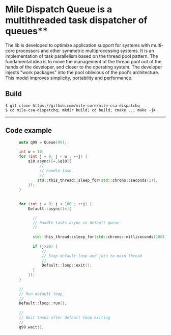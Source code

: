 # Mile Dispatch Queue is a multithreaded task dispatcher of queues**

The lib is developed to optimize application support for systems with multi-core processors and other symmetric multiprocessing systems.
It is an implementation of task parallelism based on the thread pool pattern. The fundamental idea is to move the management 
of the thread pool out of the hands of the developer, and closer to the operating system. The developer injects "work packages" into the pool oblivious of the pool's architecture. 
This model improves simplicity, portability and performance.

## Build 

    $ git clone https://github.com/mile-core/mile-csa-dispatchq
    $ cd mile-csa-dispatchq; mkdir build; cd build; cmake ..; make -j4

---

## Code example

```c++
      auto q99 = Queue(99);
  
      int w = 10;
      for (int j = 0; j < w ; ++j) {
          q10.async([=,&q10]{
               //
               // handle task
               //
              std::this_thread::sleep_for(std::chrono::seconds(1));
          });
      }
 
  
      for (int j = 0; j < 100 ; ++j) {
          Default::async([=]{

            //
            // handle tasks async in default queue 
            //           
              
            std::this_thread::sleep_for(std::chrono::milliseconds(100));
  
            if (j>20) {
                //
                // Stop default loop and join to main thread
                //
                Default::loop::exit();
            }  
          });
      }
    
      //
      // Run default loop
      //      
      Default::loop::run();
    
      //
      // Wait tasks after default loop exiting
      //
      q99.wait(); 
 ```
